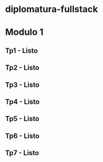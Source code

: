 # diplomatura-fullstack

# Modulo 1

## Tp1 - Listo
## Tp2 - Listo
## Tp3 - Listo
## Tp4 - Listo
## Tp5 - Listo
## Tp6 - Listo
## Tp7 - Listo
